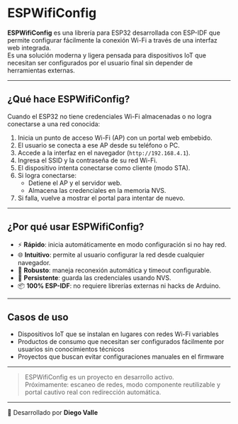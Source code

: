 # ESPWifiConfig

**ESPWifiConfig** es una librería para ESP32 desarrollada con ESP-IDF que permite configurar fácilmente la conexión Wi-Fi a través de una interfaz web integrada.  
Es una solución moderna y ligera pensada para dispositivos IoT que necesitan ser configurados por el usuario final sin depender de herramientas externas.

---

## ¿Qué hace ESPWifiConfig?

Cuando el ESP32 no tiene credenciales Wi-Fi almacenadas o no logra conectarse a una red conocida:

1. Inicia un punto de acceso Wi-Fi (AP) con un portal web embebido.
2. El usuario se conecta a ese AP desde su teléfono o PC.
3. Accede a la interfaz en el navegador (`http://192.168.4.1`).
4. Ingresa el SSID y la contraseña de su red Wi-Fi.
5. El dispositivo intenta conectarse como cliente (modo STA).
6. Si logra conectarse:
   - Detiene el AP y el servidor web.
   - Almacena las credenciales en la memoria NVS.
7. Si falla, vuelve a mostrar el portal para intentar de nuevo.

---

## ¿Por qué usar ESPWifiConfig?

- ⚡ **Rápido**: inicia automáticamente en modo configuración si no hay red.
- 🌐 **Intuitivo**: permite al usuario configurar la red desde cualquier navegador.
- 🔁 **Robusto**: maneja reconexión automática y timeout configurable.
- 💾 **Persistente**: guarda las credenciales usando NVS.
- 📦 **100% ESP-IDF**: no requiere librerías externas ni hacks de Arduino.

---

## Casos de uso

- Dispositivos IoT que se instalan en lugares con redes Wi-Fi variables
- Productos de consumo que necesitan ser configurados fácilmente por usuarios sin conocimientos técnicos
- Proyectos que buscan evitar configuraciones manuales en el firmware

---

> ESPWifiConfig es un proyecto en desarrollo activo.  
> Próximamente: escaneo de redes, modo componente reutilizable y portal cautivo real con redirección automática.

---

📌 Desarrollado por **Diego Valle**  
